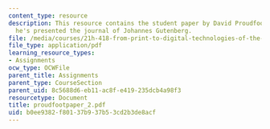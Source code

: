 ```yaml
---
content_type: resource
description: This resource contains the student paper by David Proudfoot in which
  he's presented the journal of Johannes Gutenberg.
file: /media/courses/21h-418-from-print-to-digital-technologies-of-the-word-1450-present-fall-2005/b0ee9382f80137b937b53cd2b3de8acf_proudfootpaper_2.pdf
file_type: application/pdf
learning_resource_types:
- Assignments
ocw_type: OCWFile
parent_title: Assignments
parent_type: CourseSection
parent_uid: 8c5688d6-eb11-ac8f-e419-235dcb4a98f3
resourcetype: Document
title: proudfootpaper_2.pdf
uid: b0ee9382-f801-37b9-37b5-3cd2b3de8acf
---
```

